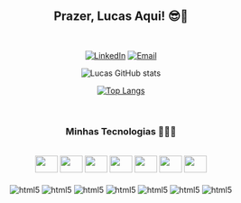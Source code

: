 <div class="display: inline_block" align="center"></br>

## Prazer, Lucas Aqui! 😎👋

</div>

<div class="display: inline_block" align="center"></br>

[![LinkedIn](https://img.shields.io/badge/LinkedIn-0077B5?style=for-the-badge&logo=linkedin&logoColor=white)](https://www.linkedin.com/in/lucas-matias-da-silva-a723561b2/)
[![Email](https://img.shields.io/badge/Gmail-D14836?style=for-the-badge&logo=gmail&logoColor=white)](mailto:lucasdamatias@gmail.com)

![Lucas GitHub stats](https://github-readme-stats.vercel.app/api?username=LucasMatiasSilva&show_icons=true&theme=tokyonight)

[![Top Langs](https://github-readme-stats.vercel.app/api/top-langs/?username=LucasMatiasSilva&layout=compact&theme=tokyonight)](https://github.com/LucasMatiasSilva/github-readme-stats)

</div>

<div class="display: inline_block" align="center"></br>

### Minhas Tecnologias 🦾👨‍💻

<div class="display: inline_block"><br />
    <img src="https://cdn.jsdelivr.net/gh/devicons/devicon/icons/react/react-original.svg" height="30" width="40"/>
    <img src="https://cdn.jsdelivr.net/gh/devicons/devicon/icons/javascript/javascript-original.svg" height="30" width="40"/>
    <img src="https://cdn.jsdelivr.net/gh/devicons/devicon/icons/nodejs/nodejs-original.svg" height="30" width="40"/>
    <img src="https://cdn.jsdelivr.net/gh/devicons/devicon/icons/html5/html5-original.svg" height="30" width="40"/>
    <img src="https://cdn.jsdelivr.net/gh/devicons/devicon/icons/css3/css3-original.svg" height="30" width="40"/>
    <img src="https://cdn.jsdelivr.net/gh/devicons/devicon/icons/php/php-plain.svg" height="30" width="40"/>
    <img src="https://cdn.jsdelivr.net/gh/devicons/devicon/icons/mysql/mysql-original.svg" height="30" width="40"/>
</div>

<div class="display: inline_block"><br />
    <img align="center" alt="html5" src="https://img.shields.io/badge/React_Native-20232A?style=for-the-badge&logo=react&logoColor=61DAFB">
    <img align="center" alt="html5" src="https://img.shields.io/badge/JavaScript-F7DF1E?style=for-the-badge&logo=javascript&logoColor=black">
    <img align="center" alt="html5" src="https://img.shields.io/badge/Node.js-43853D?style=for-the-badge&logo=node.js&logoColor=white">
    <img align="center" alt="html5" src="https://img.shields.io/badge/HTML5-E34F26?style=for-the-badge&logo=html5&logoColor=white">
    <img align="center" alt="html5" src="https://img.shields.io/badge/CSS3-1572B6?style=for-the-badge&logo=css3&logoColor=white">
    <img align="center" alt="html5" src="https://img.shields.io/badge/PHP-777BB4?style=for-the-badge&logo=php&logoColor=white">
    <img align="center" alt="html5" src="https://img.shields.io/badge/MySQL-005C84?style=for-the-badge&logo=mysql&logoColor=white">
</div>

</div>
